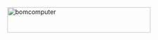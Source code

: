 <img width="326" height="58" alt="bomcomputer" src="https://github.com/user-attachments/assets/ff6229e6-c74e-4e63-bb4c-296a195506fb" />
